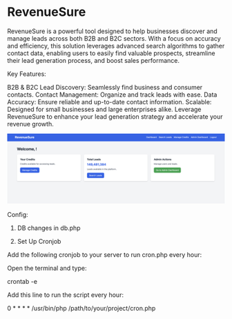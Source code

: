 # RevenueSure
RevenueSure is a powerful tool designed to help businesses discover and manage leads across both B2B and B2C sectors. With a focus on accuracy and efficiency, this solution leverages advanced search algorithms to gather contact data, enabling users to easily find valuable prospects, streamline their lead generation process, and boost sales performance.

Key Features:

B2B & B2C Lead Discovery: Seamlessly find business and consumer contacts.
Contact Management: Organize and track leads with ease.
Data Accuracy: Ensure reliable and up-to-date contact information.
Scalable: Designed for small businesses and large enterprises alike.
Leverage RevenueSure to enhance your lead generation strategy and accelerate your revenue growth.

![Dashboard](assets/dashboard.png)


Config:

1) DB changes in db.php

2) Set Up Cronjob

Add the following cronjob to your server to run cron.php every hour:

Open the terminal and type:

crontab -e

Add this line to run the script every hour:

0 * * * * /usr/bin/php /path/to/your/project/cron.php
